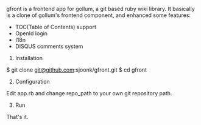gfront is a frontend app for gollum, a git based ruby wiki library. It basically is a clone of gollum's frontend component, and enhanced some features:

* TOC(Table of Contents) support
* OpenId login
* I18n
* DISQUS comments system

1. Installation

$ git clone git@github.com:sjoonk/gfront.git
$ cd gfront

2. Configuration

Edit app.rb and change repo_path to your own git repository path.

3. Run

That's it.

